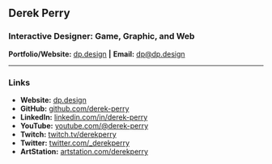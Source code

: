 ## Derek Perry
### Interactive Designer: Game, Graphic, and Web
**Portfolio/Website:** [dp.design](https://dp.design "Visit Derek Perry's Website at dp.design") **|** **Email:** [dp@dp.design](mailto:dp@dp.design "Email Derek Perry via dp@dp.design")

---

### Links
- **Website:** [dp.design](https://dp.design "Visit Derek Perry's Website at dp.design")
- **GitHub:** [github.com/derek-perry](https://github.com/derek-perry "Visit Derek Perry's GitHub at github.com/derek-perry")
- **LinkedIn:** [linkedin.com/in/derek-perry](https://linkedin.com/in/derek-perry "Visit Derek Perry's LinkedIn at linkedin.com/in/derek-perry")
- **YouTube:** [youtube.com/@derek-perry](https://youtube.com/@derek-perry "Visit Derek Perry's YouTube at youtube.com/@derek-perry")
- **Twitch:** [twitch.tv/derekperry](https://twitch.tv/derekperry "Visit Derek Perry's Twitch at twitch.tv/derekperry")
- **Twitter:** [twitter.com/_derekperry](https://twitter.com/_derekperry "Visit Derek Perry's Twitter at twitter.com/_derekperry")
- **ArtStation:** [artstation.com/derekperry](https://artstation.com/derekperry "Visit Derek Perry's ArtStation at artstation.com/derekperry")